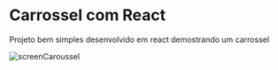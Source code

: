 # Carrossel com React
Projeto bem simples desenvolvido em react demostrando um carrossel

![screenCaroussel](https://user-images.githubusercontent.com/16269962/161457665-35fc5abc-2ad7-4608-83b0-57dd6a613113.png)